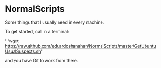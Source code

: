 NormalScripts
=============

Some things that I usually need in every machine.

To get started, call in a terminal:

'''wget https://raw.github.com/eduardoshanahan/NormalScripts/master/GetUbuntuUsualSuspects.sh'''

and you have Git to work from there.
